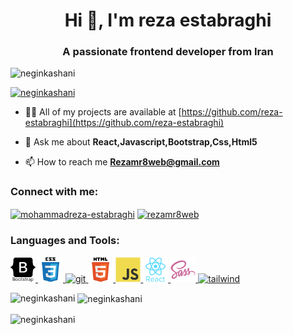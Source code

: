 <h1 align="center">Hi 👋, I'm reza estabraghi</h1>
<h3 align="center">A passionate frontend developer from Iran</h3>

<p align="left"> <img src="https://komarev.com/ghpvc/?username=neginkashani&label=Profile%20views&color=0e75b6&style=flat" alt="neginkashani" /> </p>

<p align="left"> <a href="https://github.com/ryo-ma/github-profile-trophy"><img src="https://github-profile-trophy.vercel.app/?username=neginkashani" alt="neginkashani" /></a> </p>

- 👨‍💻 All of my projects are available at [https://github.com/reza-estabraghi](https://github.com/reza-estabraghi)

- 💬 Ask me about **React,Javascript,Bootstrap,Css,Html5**

- 📫 How to reach me **Rezamr8web@gmail.com**

<h3 align="left">Connect with me:</h3>
<p align="left">
<a href="https://linkedin.com/in/mohammadreza-estabraghi" target="blank"><img align="center" src="https://raw.githubusercontent.com/rahuldkjain/github-profile-readme-generator/master/src/images/icons/Social/linked-in-alt.svg" alt="mohammadreza-estabraghi" height="30" width="40" /></a>
<a href="https://instagram.com/rezamr8web" target="blank"><img align="center" src="https://raw.githubusercontent.com/rahuldkjain/github-profile-readme-generator/master/src/images/icons/Social/instagram.svg" alt="rezamr8web" height="30" width="40" /></a>
</p>

<h3 align="left">Languages and Tools:</h3>
<p align="left"> <a href="https://getbootstrap.com" target="_blank" rel="noreferrer"> <img src="https://raw.githubusercontent.com/devicons/devicon/master/icons/bootstrap/bootstrap-plain-wordmark.svg" alt="bootstrap" width="40" height="40"/> </a> <a href="https://www.w3schools.com/css/" target="_blank" rel="noreferrer"> <img src="https://raw.githubusercontent.com/devicons/devicon/master/icons/css3/css3-original-wordmark.svg" alt="css3" width="40" height="40"/> </a> <a href="https://git-scm.com/" target="_blank" rel="noreferrer"> <img src="https://www.vectorlogo.zone/logos/git-scm/git-scm-icon.svg" alt="git" width="40" height="40"/> </a> <a href="https://www.w3.org/html/" target="_blank" rel="noreferrer"> <img src="https://raw.githubusercontent.com/devicons/devicon/master/icons/html5/html5-original-wordmark.svg" alt="html5" width="40" height="40"/> </a> <a href="https://developer.mozilla.org/en-US/docs/Web/JavaScript" target="_blank" rel="noreferrer"> <img src="https://raw.githubusercontent.com/devicons/devicon/master/icons/javascript/javascript-original.svg" alt="javascript" width="40" height="40"/> </a> <a href="https://reactjs.org/" target="_blank" rel="noreferrer"> <img src="https://raw.githubusercontent.com/devicons/devicon/master/icons/react/react-original-wordmark.svg" alt="react" width="40" height="40"/> </a> <a href="https://sass-lang.com" target="_blank" rel="noreferrer"> <img src="https://raw.githubusercontent.com/devicons/devicon/master/icons/sass/sass-original.svg" alt="sass" width="40" height="40"/> </a> <a href="https://tailwindcss.com/" target="_blank" rel="noreferrer"> <img src="https://www.vectorlogo.zone/logos/tailwindcss/tailwindcss-icon.svg" alt="tailwind" width="40" height="40"/> </a> </p>

<p><img align="left" src="https://github-readme-stats.vercel.app/api/top-langs?username=neginkashani&show_icons=true&locale=en&layout=compact" alt="neginkashani" /></p>

<p>&nbsp;<img align="center" src="https://github-readme-stats.vercel.app/api?username=neginkashani&show_icons=true&locale=en" alt="neginkashani" /></p>

<p><img align="center" src="https://github-readme-streak-stats.herokuapp.com/?user=neginkashani&" alt="neginkashani" /></p>


